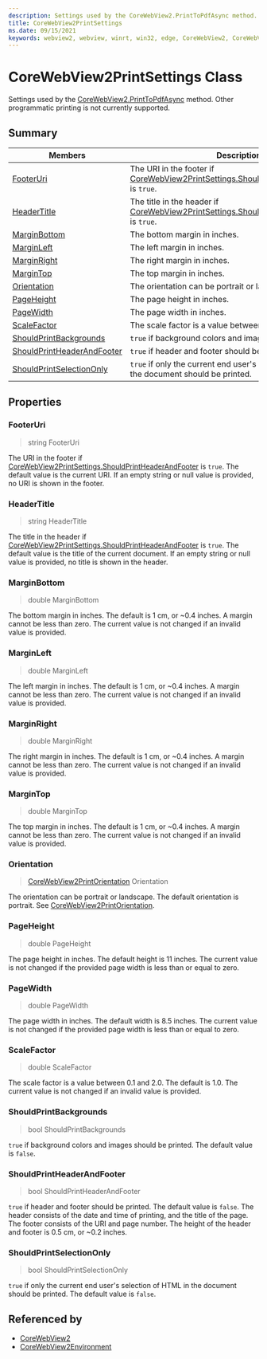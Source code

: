 ```yaml
---
description: Settings used by the CoreWebView2.PrintToPdfAsync method. Other programmatic printing is not currently supported.
title: CoreWebView2PrintSettings
ms.date: 09/15/2021
keywords: webview2, webview, winrt, win32, edge, CoreWebView2, CoreWebView2Controller, browser control, edge html, CoreWebView2PrintSettings
---
```


# CoreWebView2PrintSettings Class



Settings used by the [CoreWebView2.PrintToPdfAsync](corewebview2.md#printtopdfasync) method. Other programmatic printing is not currently supported.

## Summary

Members|Description
--|--
[FooterUri](#footeruri) | The URI in the footer if [CoreWebView2PrintSettings.ShouldPrintHeaderAndFooter](corewebview2printsettings.md#shouldprintheaderandfooter) is `true`.
[HeaderTitle](#headertitle) | The title in the header if [CoreWebView2PrintSettings.ShouldPrintHeaderAndFooter](corewebview2printsettings.md#shouldprintheaderandfooter) is `true`.
[MarginBottom](#marginbottom) | The bottom margin in inches.
[MarginLeft](#marginleft) | The left margin in inches.
[MarginRight](#marginright) | The right margin in inches.
[MarginTop](#margintop) | The top margin in inches.
[Orientation](#orientation) | The orientation can be portrait or landscape.
[PageHeight](#pageheight) | The page height in inches.
[PageWidth](#pagewidth) | The page width in inches.
[ScaleFactor](#scalefactor) | The scale factor is a value between 0.1 and 2.0.
[ShouldPrintBackgrounds](#shouldprintbackgrounds) | `true` if background colors and images should be printed.
[ShouldPrintHeaderAndFooter](#shouldprintheaderandfooter) | `true` if header and footer should be printed.
[ShouldPrintSelectionOnly](#shouldprintselectiononly) | `true` if only the current end user's selection of HTML in the document should be printed.

## Properties

### FooterUri

>  string FooterUri

The URI in the footer if [CoreWebView2PrintSettings.ShouldPrintHeaderAndFooter](corewebview2printsettings.md#shouldprintheaderandfooter) is `true`.
The default value is the current URI. If an empty string or null value is provided, no URI is shown in the footer.

### HeaderTitle

>  string HeaderTitle

The title in the header if [CoreWebView2PrintSettings.ShouldPrintHeaderAndFooter](corewebview2printsettings.md#shouldprintheaderandfooter) is `true`.
The default value is the title of the current document. If an empty string or null value is provided, no title is shown in the header.

### MarginBottom

>  double MarginBottom

The bottom margin in inches.
The default is 1 cm, or ~0.4 inches. A margin cannot be less than zero. The current value is not changed if an invalid value is provided.

### MarginLeft

>  double MarginLeft

The left margin in inches.
The default is 1 cm, or ~0.4 inches. A margin cannot be less than zero. The current value is not changed if an invalid value is provided.

### MarginRight

>  double MarginRight

The right margin in inches.
The default is 1 cm, or ~0.4 inches. A margin cannot be less than zero. The current value is not changed if an invalid value is provided.

### MarginTop

>  double MarginTop

The top margin in inches.
The default is 1 cm, or ~0.4 inches. A margin cannot be less than zero. The current value is not changed if an invalid value is provided.

### Orientation

>  [CoreWebView2PrintOrientation](corewebview2printorientation.md) Orientation

The orientation can be portrait or landscape.
The default orientation is portrait. See [CoreWebView2PrintOrientation](corewebview2printorientation.md).

### PageHeight

>  double PageHeight

The page height in inches.
The default height is 11 inches. The current value is not changed if the provided page width is less than or equal to zero.

### PageWidth

>  double PageWidth

The page width in inches.
The default width is 8.5 inches. The current value is not changed if the provided page width is less than or equal to zero.

### ScaleFactor

>  double ScaleFactor

The scale factor is a value between 0.1 and 2.0.
The default is 1.0. The current value is not changed if an invalid value is provided.

### ShouldPrintBackgrounds

>  bool ShouldPrintBackgrounds

`true` if background colors and images should be printed.
The default value is `false`.

### ShouldPrintHeaderAndFooter

>  bool ShouldPrintHeaderAndFooter

`true` if header and footer should be printed.
The default value is `false`. The header consists of the date and time of printing, and the title of the page. The footer consists of the URI and page number. The height of the header and footer is 0.5 cm, or ~0.2 inches.

### ShouldPrintSelectionOnly

>  bool ShouldPrintSelectionOnly

`true` if only the current end user's selection of HTML in the document should be printed.
The default value is `false`.






## Referenced by

- [CoreWebView2](corewebview2.md)
- [CoreWebView2Environment](corewebview2environment.md)
